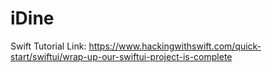 # iDine
Swift Tutorial
Link: https://www.hackingwithswift.com/quick-start/swiftui/wrap-up-our-swiftui-project-is-complete
